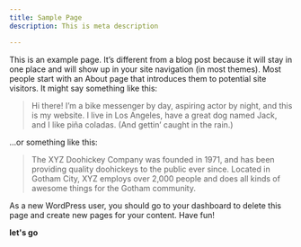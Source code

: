 ```yaml
---
title: Sample Page
description: This is meta description

---
```

<p>This is an example page. It’s different from a blog post because it will stay in one place and will show
up in your site navigation (in most themes). Most people start with an About page that introduces them to
potential site visitors. It might say something like this:</p>

<blockquote class="wp-block-quote">
<p>Hi there! I’m a bike messenger by day, aspiring actor by night, and this is my website. I live in Los
Angeles, have a great dog named Jack, and I like piña coladas. (And gettin’ caught in the rain.)
</p>
</blockquote>

<p>…or something like this:</p>

<blockquote class="wp-block-quote">
<p>The XYZ Doohickey Company was founded in 1971, and has been providing quality doohickeys to the public ever
since. Located in Gotham City, XYZ employs over 2,000 people and does all kinds of awesome things for the
Gotham community.</p>
</blockquote>

<p>As a new WordPress user, you should go to your dashboard to delete this
page and create new pages for your content. Have fun!</p>

**let's go**